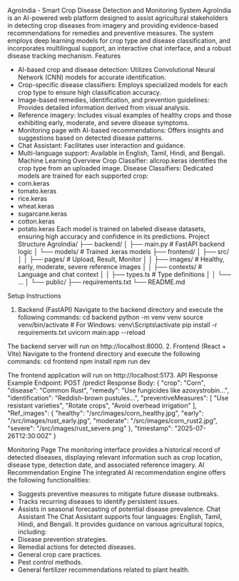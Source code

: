 AgroIndia - Smart Crop Disease Detection and Monitoring System
AgroIndia is an AI-powered web platform designed to assist agricultural stakeholders in detecting crop diseases from imagery and providing evidence-based recommendations for remedies and preventive measures. The system employs deep learning models for crop type and disease classification, and incorporates multilingual support, an interactive chat interface, and a robust disease tracking mechanism.
Features
 * AI-based crop and disease detection: Utilizes Convolutional Neural Network (CNN) models for accurate identification.
 * Crop-specific disease classifiers: Employs specialized models for each crop type to ensure high classification accuracy.
 * Image-based remedies, identification, and prevention guidelines: Provides detailed information derived from visual analysis.
 * Reference imagery: Includes visual examples of healthy crops and those exhibiting early, moderate, and severe disease symptoms.
 * Monitoring page with AI-based recommendations: Offers insights and suggestions based on detected disease patterns.
 * Chat Assistant: Facilitates user interaction and guidance.
 * Multi-language support: Available in English, Tamil, Hindi, and Bengali.
Machine Learning Overview
Crop Classifier: allcrop.keras identifies the crop type from an uploaded image.
Disease Classifiers: Dedicated models are trained for each supported crop:
 * corn.keras
 * tomato.keras
 * rice.keras
 * wheat.keras
 * sugarcane.keras
 * cotton.keras
 * potato.keras
Each model is trained on labeled disease datasets, ensuring high accuracy and confidence in its predictions.
Project Structure
AgroIndia/
├── backend/
│   ├── main.py             # FastAPI backend logic
│   └── models/             # Trained .keras models
├── frontend/
│   ├── src/
│   │   ├── pages/          # Upload, Result, Monitor
│   │   ├── images/         # Healthy, early, moderate, severe reference images
│   │   ├── contexts/       # Language and chat context
│   │   ├── types.ts        # Type definitions
│   │   └── ...
│   └── public/
├── requirements.txt
└── README.md

Setup Instructions
1. Backend (FastAPI)
Navigate to the backend directory and execute the following commands:
cd backend
python -m venv venv
source venv/bin/activate  # For Windows: venv\Scripts\activate
pip install -r requirements.txt
uvicorn main:app --reload

The backend server will run on http://localhost:8000.
2. Frontend (React + Vite)
Navigate to the frontend directory and execute the following commands:
cd frontend
npm install
npm run dev

The frontend application will run on http://localhost:5173.
API Response Example
Endpoint: POST /predict
Response Body:
{
  "crop": "Corn",
  "disease": "Common Rust",
  "remedy": "Use fungicides like azoxystrobin...",
  "identification": "Reddish-brown pustules...",
  "preventiveMeasures": [
    "Use resistant varieties",
    "Rotate crops",
    "Avoid overhead irrigation"
  ],
  "Ref_images": {
    "healthy": "/src/images/corn_healthy.jpg",
    "early": "/src/images/rust_early.jpg",
    "moderate": "/src/images/corn_rust2.jpg",
    "severe": "/src/images/rust_severe.png"
  },
  "timestamp": "2025-07-26T12:30:00Z"
}

Monitoring Page
The monitoring interface provides a historical record of detected diseases, displaying relevant information such as crop location, disease type, detection date, and associated reference imagery.
AI Recommendation Engine
The integrated AI recommendation engine offers the following functionalities:
 * Suggests preventive measures to mitigate future disease outbreaks.
 * Tracks recurring diseases to identify persistent issues.
 * Assists in seasonal forecasting of potential disease prevalence.
Chat Assistant
The Chat Assistant supports four languages: English, Tamil, Hindi, and Bengali. It provides guidance on various agricultural topics, including:
 * Disease prevention strategies.
 * Remedial actions for detected diseases.
 * General crop care practices.
 * Pest control methods.
 * General fertilizer recommendations related to plant health.

